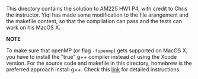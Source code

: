 This directory contains the solution to AM225 HW1 P4, with credit to Chris the instructor. Yiqi has made some modification to the file arangement and the makefile content, so that the compilation can pass and the tests can work on his MacOS X.

**NOTE**

To make sure that openMP (or flag `-fopenmp`) gets supported on MacOS X, you have to install the "true" g++ compiler instead of using the Xcode version. For the source code and makefile in this directory, homebrew is the preferred approach install g++. Check this [link](http://www.mathcancer.org/blog/setting-up-gcc-openmp-on-osx-homebrew-edition/) for detailed instructions.